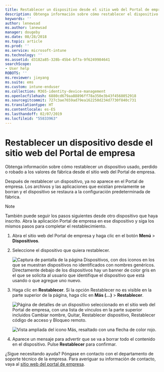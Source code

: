 ```yaml
---
title: Restablecer un dispositivo desde el sitio web del Portal de empresa | Microsoft Docs
description: Obtenga información sobre cómo restablecer el dispositivo a los valores de fábrica desde el sitio web del Portal de empresa.
keywords: ''
author: lenewsad
ms.author: lanewsad
manager: dougeby
ms.date: 08/28/2018
ms.topic: article
ms.prod: ''
ms.service: microsoft-intune
ms.technology: ''
ms.assetid: d3182a85-328b-45b4-bf7a-9f6249984641
searchScope:
- User help
ROBOTS: ''
ms.reviewer: jieyang
ms.suite: ems
ms.custom: intune-enduser
ms.collection: M365-identity-device-management
ms.openlocfilehash: 6880cd679aa88896ff78a350e3b43f4568052918
ms.sourcegitcommit: 727c3ae7659ad79ea162250d234d7730f840c731
ms.translationtype: HT
ms.contentlocale: es-ES
ms.lasthandoff: 02/07/2019
ms.locfileid: "55833963"
---
```

# <a name="reset-your-device-from-the-company-portal-website"></a>Restablecer un dispositivo desde el sitio web del Portal de empresa

Obtenga información sobre cómo restablecer un dispositivo usado, perdido o robado a los valores de fábrica desde el sitio web del Portal de empresa.  

Después de restablecer un dispositivo, ya no aparece en el Portal de empresa. Los archivos y las aplicaciones que existían previamente se borran y el dispositivo se restaura a la configuración predeterminada de fábrica.

> [!Note]
> También puede seguir los pasos siguientes desde otro dispositivo que haya inscrito. Abra la aplicación Portal de empresa en ese dispositivo y siga los mismos pasos para completar el restablecimiento.  

1. Abra el sitio web del Portal de empresa y haga clic en el botón __Menú__ > __Dispositivos__.  

2. Seleccione el dispositivo que quiera restablecer.

    ![Captura de pantalla de la página Dispositivos, con dos iconos en los que se muestran dispositivos no identificados con nombres genéricos. Directamente debajo de los dispositivos hay un banner de color gris en el que se solicita al usuario que identifique el dispositivo que está usando o que agregue uno nuevo.](./media/rename-reset-device-step2-1808.png)  

3. Haga clic en **Restablecer**. Si la opción Restablecer no es visible en la parte superior de la página, haga clic en **Más (...)** > **Restablecer**.  

     ![Página de detalles de un dispositivo seleccionado en el sitio web del Portal de empresa, con una lista de vínculos en la parte superior incluidos Cambiar nombre, Quitar, Restablecer dispositivo, Restablecer código de acceso y Bloqueo remoto. ](./media/rename-reset-device-1808.png)  

    ![Vista ampliada del icono Más, resaltado con una flecha de color rojo.](./media/rename-reset-device-step3-more-1808.png)  

4. Aparece un mensaje para advertir que se va a borrar todo el contenido en el dispositivo. Pulse **Restablecer** para confirmar.  

¿Sigue necesitando ayuda? Póngase en contacto con el departamento de soporte técnico de la empresa. Para averiguar su información de contacto, vaya al [sitio web del portal de empresa](https://go.microsoft.com/fwlink/?linkid=2010980).
